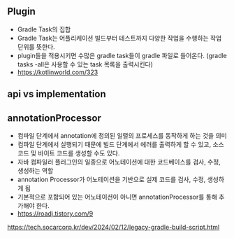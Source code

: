 
## Plugin
- Gradle Task의 집합
- Gradle Task는 어플리케이션 빌드부터 테스트까지 다양한 작업을 수행하는 작업 단위를 뜻한다.
- plugin들을 적용시키면 수많은 gradle task들이 gradle 파일로 들어온다. (gradle tasks -all은 사용할 수 있는 task 목록을 출력시킨다)
- https://kotlinworld.com/323


## api vs implementation



## annotationProcessor
- 컴파일 단계에서 annotation에 정의된 일렬의 프로세스를 동작하게 하는 것을 의미
- 컴파일 단계에서 실행되기 때문에 빌드 단계에서 에러를 출력하게 할 수 있고, 소스코드 및 바이트 코드를 생성할 수도 있다.
- 자바 컴파일러 플러그인의 일종으로 어노테이션에 대한 코드베이스를 검사, 수정, 생성하는 역할
- annotation Processor가 어노테이션을 기반으로 실제 코드를 검사, 수정, 생성하게 됨
- 기본적으로 포함되어 있는 어노테이션이 아니면 annotationProcessor를 통해 추가해야 한다.
- https://roadj.tistory.com/9



https://tech.socarcorp.kr/dev/2024/02/12/legacy-gradle-build-script.html
